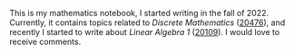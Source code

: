 This is my mathematics notebook, I started writing in the fall of 2022. Currently, it contains topics related to _Discrete Mathematics_ ([20476](https://www.openu.ac.il/courses/20476.htm)), and recently I started to write about _Linear Algebra 1_ ([20109](https://www.openu.ac.il/courses/20109.htm)). I would love to receive comments.